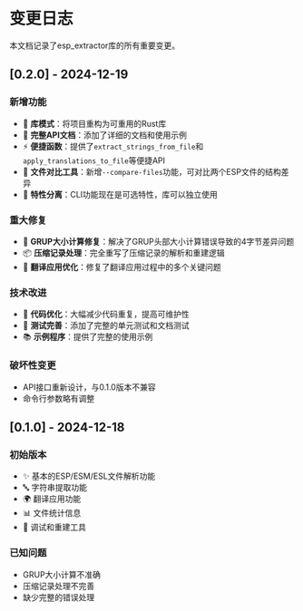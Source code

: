 # 变更日志

本文档记录了esp_extractor库的所有重要变更。

## [0.2.0] - 2024-12-19

### 新增功能
- 🎯 **库模式**：将项目重构为可重用的Rust库
- 📝 **完整API文档**：添加了详细的文档和使用示例
- ⚡ **便捷函数**：提供了`extract_strings_from_file`和`apply_translations_to_file`等便捷API
- 🔧 **文件对比工具**：新增`--compare-files`功能，可对比两个ESP文件的结构差异
- 🎨 **特性分离**：CLI功能现在是可选特性，库可以独立使用

### 重大修复
- 🐛 **GRUP大小计算修复**：解决了GRUP头部大小计算错误导致的4字节差异问题
- 📦 **压缩记录处理**：完全重写了压缩记录的解析和重建逻辑
- 🔄 **翻译应用优化**：修复了翻译应用过程中的多个关键问题

### 技术改进
- 🚀 **代码优化**：大幅减少代码重复，提高可维护性
- 🧪 **测试完善**：添加了完整的单元测试和文档测试
- 📚 **示例程序**：提供了完整的使用示例

### 破坏性变更
- API接口重新设计，与0.1.0版本不兼容
- 命令行参数略有调整

## [0.1.0] - 2024-12-18

### 初始版本
- ✨ 基本的ESP/ESM/ESL文件解析功能
- 🔤 字符串提取功能
- 🌍 翻译应用功能
- 📊 文件统计信息
- 🐛 调试和重建工具

### 已知问题
- GRUP大小计算不准确
- 压缩记录处理不完善
- 缺少完整的错误处理 
